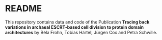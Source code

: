 # README
This repository contains data and code of the Publication **Tracing  back variations in archaeal ESCRT-based cell division to protein domain architectures** by Béla Frohn, Tobias Härtel, Jürgen Cox and Petra Schwille. 
